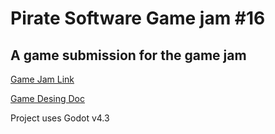 # Pirate Software Game jam #16

## A game submission for the game jam

[Game Jam Link](https://itch.io/jam/pirate)

[Game Desing Doc](https://docs.google.com/document/d/1NzDiWp9GHyu7j2iJkVjaH97GeynU6vdO79DnXruSf0c/edit?usp=sharing)

Project uses Godot v4.3